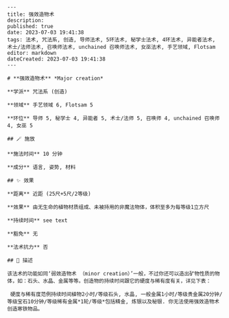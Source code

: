 
    ---
    title: 强效造物术
    description: 
    published: true
    date: 2023-07-03 19:41:38
    tags: 法术, 咒法系, 创造, 导师法术, 5环法术, 秘学士法术, 4环法术, 异能者法术, 术士/法师法术, 召唤师法术, unchained 召唤师法术, 女巫法术, 手艺领域, Flotsam
    editor: markdown
    dateCreated: 2023-07-03 19:41:38
    ---

    # **强效造物术** *Major creation*

    **学派** 咒法系 (创造) 

    **领域** 手艺领域 6, Flotsam 5

    **环位** 导师 5, 秘学士 4, 异能者 5, 术士/法师 5, 召唤师 4, unchained 召唤师 4, 女巫 5

    ## 🪄 施放

    **施法时间** 10 分钟

    **成分** 语言, 姿势, 材料

    ## ✨ 效果  

    **距离** 近距 (25尺+5尺/2等级) 

    **效果** 由无生命的植物材质组成、未被持用的非魔法物体，体积至多为每等级1立方尺 

    **持续时间** see text 

    **豁免** 无

    **法术抗力** 否

    ## 📖 描述

    该法术的功能如同‘弱效造物术 （minor creation）’一般，不过你还可以造出矿物性质的物体，如：石头、水晶、金属等等。创造物的持续时间跟它的硬度与稀有度有关，详见下表：

     硬度与稀有度范例持续时间植物2小时/等级石头, 水晶, 一般金属1小时/等级贵金属20分钟/等级宝石10分钟/等级稀有金属*1轮/等级*包括精金, 炼银以及秘银. 你无法使用强效造物术创造寒铁物品。 
    